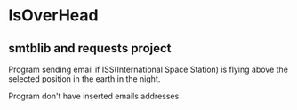 # IsOverHead

## smtblib and requests project
Program sending email if ISS(International Space Station)
is flying above the selected position in the earth in the night.

Program don't have inserted emails addresses
